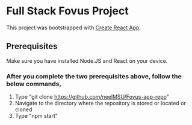 # Full Stack Fovus Project

This project was bootstrapped with [Create React App](https://github.com/facebook/create-react-app).

## Prerequisites

Make sure you have installed Node.JS and React on your device.

### After you complete the two prerequisites above, follow the below commands,

1. Type "git clone https://github.com/neelMSU/Fovus-app-repo"
2. Navigate to the directory where the repository is stored or located or cloned
3. Type "npm start"
